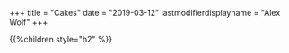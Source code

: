 +++
title = "Cakes"
date = "2019-03-12"
lastmodifierdisplayname = "Alex Wolf"
+++

{{%children style="h2" %}}
